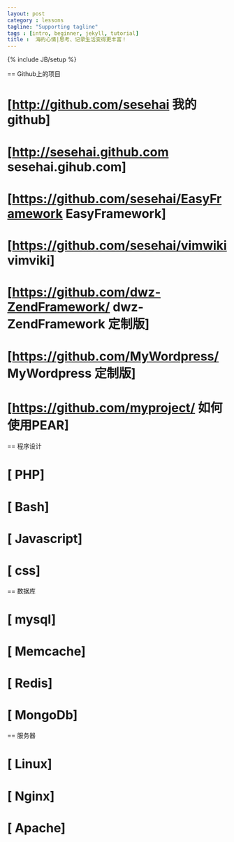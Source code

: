 ```yaml
---
layout: post
category : lessons
tagline: "Supporting tagline"
tags : [intro, beginner, jekyll, tutorial]
title :  海的心情|思考、记录生活变得更丰富！
---
```

{% include JB/setup %}

== Github上的项目 
# [http://github.com/sesehai 我的github]
# [http://sesehai.github.com sesehai.gihub.com]
# [https://github.com/sesehai/EasyFramework EasyFramework]
# [https://github.com/sesehai/vimwiki vimviki]
# [https://github.com/dwz-ZendFramework/ dwz-ZendFramework 定制版]
# [https://github.com/MyWordpress/ MyWordpress 定制版]
# [https://github.com/myproject/ 如何使用PEAR]

== 程序设计 
# [ PHP]
# [ Bash]
# [ Javascript]
# [ css]

== 数据库 
# [ mysql]
# [ Memcache]
# [ Redis]
# [ MongoDb]

== 服务器
# [ Linux]
# [ Nginx]
# [ Apache]
